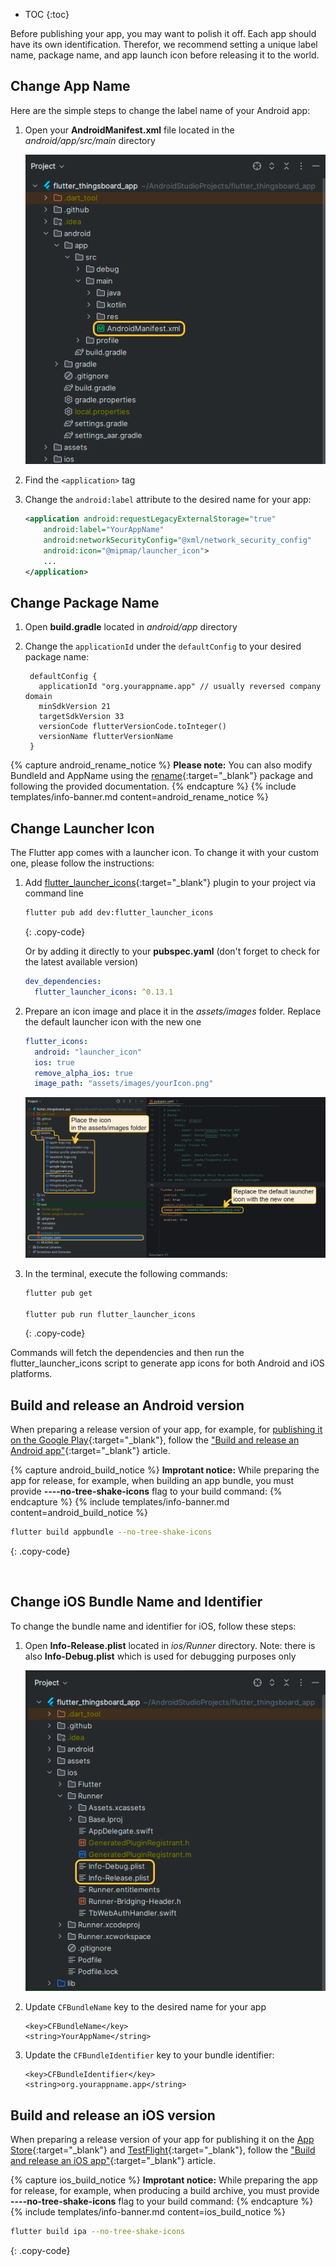 * TOC
{:toc}

Before publishing your app, you may want to polish it off. Each app should have its own identification. 
Therefor, we recommend setting a unique label name, package name, and app launch icon before releasing it to the world.

## Change App Name

Here are the simple steps to change the label name of your Android app:
1. Open your **AndroidManifest.xml** file located in the *android/app/src/main* directory

   ![image](/images/mobile/flutter_ce_package_name.png)

2. Find the `<application>` tag
3. Change the `android:label` attribute to the desired name for your app:

   ```xml
   <application android:requestLegacyExternalStorage="true"
       android:label="YourAppName" 
       android:networkSecurityConfig="@xml/network_security_config" 
       android:icon="@mipmap/launcher_icon">
       ...
   </application>
   ```




## Change Package Name

1. Open **build.gradle** located in *android/app* directory
2. Change the `applicationId` under the `defaultConfig` to your desired package name:

   ```
    defaultConfig {
      applicationId "org.yourappname.app" // usually reversed company domain
      minSdkVersion 21
      targetSdkVersion 33
      versionCode flutterVersionCode.toInteger()
      versionName flutterVersionName
    }
   ```

{% capture android_rename_notice %}
**Please note:**
You can also modify BundleId and AppName using the [rename](https://pub.dev/packages/rename){:target="_blank"} package and following the provided documentation.
{% endcapture %}
{% include templates/info-banner.md content=android_rename_notice %}



## Change Launcher Icon

The Flutter app comes with a launcher icon. To change it with your custom one, please follow the instructions:

1. Add [flutter_launcher_icons](https://pub.dev/packages/flutter_launcher_icons){:target="_blank"} plugin to your project via command line

    ```bash
    flutter pub add dev:flutter_launcher_icons 
    ```
    {: .copy-code}
    
    Or by adding it directly to your **pubspec.yaml** (don't forget to check for the latest available version)
    
    ```yaml
    dev_dependencies:
      flutter_launcher_icons: ^0.13.1
    ```

2. Prepare an icon image and place it in the *assets/images* folder. Replace the default launcher icon with the new one

    ```yaml
    flutter_icons:
      android: "launcher_icon"
      ios: true
      remove_alpha_ios: true
      image_path: "assets/images/yourIcon.png"
    ```
   
   ![image](/images/mobile/flutter_launch_icon.png)
   
3. In the terminal, execute the following commands:

    ```bash
    flutter pub get
        
    flutter pub run flutter_launcher_icons
    ```
    {: .copy-code}

Commands will fetch the dependencies and then run the flutter_launcher_icons script to generate app icons for both Android and iOS platforms.



## Build and release an Android version

When preparing a release version of your app, for example, for [publishing it on the Google Play](https://support.google.com/googleplay/android-developer/answer/9859152?hl=en){:target="_blank"}, 
follow the ["Build and release an Android app"](https://docs.flutter.dev/deployment/android){:target="_blank"} article.

{% capture android_build_notice %}
**Improtant notice:** While preparing the app for release, for example, when building an app bundle, you must provide **----no-tree-shake-icons** flag to your build command:
{% endcapture %}
{% include templates/info-banner.md content=android_build_notice %}

   ```bash
   flutter build appbundle --no-tree-shake-icons
   ```
   {: .copy-code}


&nbsp;
&nbsp;

## Change iOS Bundle Name and Identifier

To change the bundle name and identifier for iOS, follow these steps:
1. Open **Info-Release.plist** located in *ios/Runner* directory. Note: there is also **Info-Debug.plist** which is used for debugging purposes only

   ![image](/images/mobile/flutter_ce_package_name_ios.png)

3. Update `CFBundleName` key to the desired name for your app

   ```
   <key>CFBundleName</key>
   <string>YourAppName</string>
   ```

4. Update the `CFBundleIdentifier` key to your bundle identifier:

   ```
   <key>CFBundleIdentifier</key>
   <string>org.yourappname.app</string> 
   ```
   

## Build and release an iOS version

When preparing a release version of your app for publishing it on the
[App Store](https://developer.apple.com/app-store/submissions/){:target="_blank"} and [TestFlight](https://developer.apple.com/testflight/){:target="_blank"}, 
follow the ["Build and release an iOS app"](https://docs.flutter.dev/deployment/ios){:target="_blank"} article.

{% capture ios_build_notice %}
**Improtant notice:** While preparing the app for release, for example, when producing a build archive, you must provide **----no-tree-shake-icons** flag to your build command:
{% endcapture %}
{% include templates/info-banner.md content=ios_build_notice %}

   ```bash
   flutter build ipa --no-tree-shake-icons
   ```
   {: .copy-code}